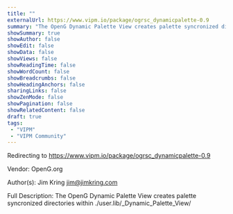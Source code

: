```yaml
---
title: ""
externalUrl: https://www.vipm.io/package/ogrsc_dynamicpalette-0.9
summary: "The OpenG Dynamic Palette View creates palette syncronized directories within ./user.lib/_Dynamic_Palette_View/."
showSummary: true
showAuthor: false
showEdit: false
showData: false
showViews: false
showReadingTime: false
showWordCount: false
showBreadcrumbs: false
showHeadingAnchors: false
sharingLinks: false
showZenMode: false
showPagination: false
showRelatedContent: false
draft: true
tags:
 - "VIPM"
 - "VIPM Community"
---
```


Redirecting to https://www.vipm.io/package/ogrsc_dynamicpalette-0.9

Vendor: OpenG.org

Author(s): Jim Kring <jim@jimkring.com>
 
Full Description:
The OpenG Dynamic Palette View creates palette syncronized directories within ./user.lib/_Dynamic_Palette_View/